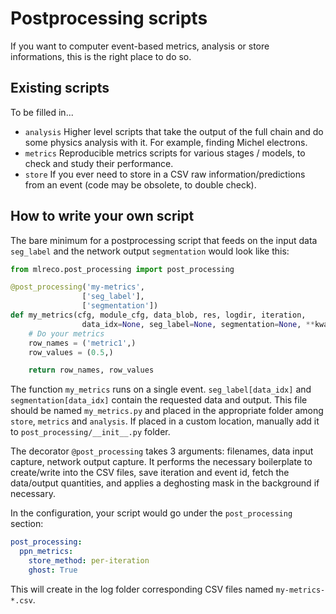 # Postprocessing scripts

If you want to computer event-based metrics, analysis or store informations, this is the right place to do so.

## Existing scripts
To be filled in...

* `analysis` Higher level scripts that take the output of the full chain and do some physics analysis with it. For example, finding Michel electrons.
* `metrics` Reproducible metrics scripts for various stages / models, to check and study their performance.
* `store` If you ever need to store in a CSV raw information/predictions from an event (code may be obsolete, to double check).

## How to write your own script
The bare minimum for a postprocessing script that feeds on the input data `seg_label` and the network output `segmentation` would look like this:

```python
from mlreco.post_processing import post_processing

@post_processing('my-metrics',
                ['seg_label'],
                ['segmentation'])
def my_metrics(cfg, module_cfg, data_blob, res, logdir, iteration,
                data_idx=None, seg_label=None, segmentation=None, **kwargs):
    # Do your metrics
    row_names = ('metric1',)
    row_values = (0.5,)

    return row_names, row_values
```

The function `my_metrics` runs on a single event. `seg_label[data_idx]` and `segmentation[data_idx]` contain the requested data and output. This file should be named `my_metrics.py` and placed in the appropriate folder among `store`, `metrics` and `analysis`. If placed in a custom location, manually add it to `post_processing/__init__.py` folder.

The decorator `@post_processing` takes 3 arguments: filenames, data input capture, network output capture. It performs the necessary boilerplate to create/write into the CSV files, save iteration and event id, fetch the data/output quantities, and applies a deghosting mask in the background if necessary.


In the configuration, your script would go under the `post_processing` section:

```yml
post_processing:
  ppn_metrics:
    store_method: per-iteration
    ghost: True
```

This will create in the log folder corresponding CSV files named `my-metrics-*.csv`.
